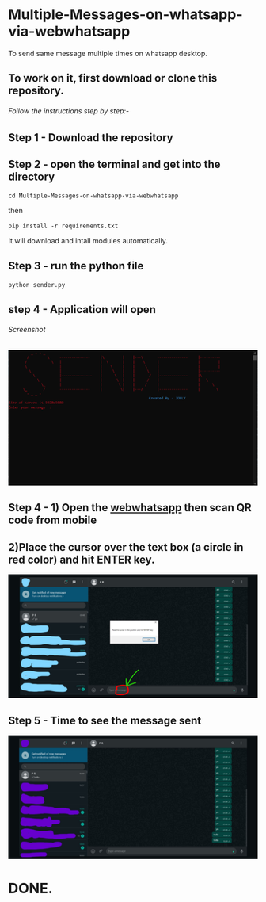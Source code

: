 # Multiple-Messages-on-whatsapp-via-webwhatsapp
To send same message multiple times on whatsapp desktop.

## To work on it, first download or clone this repository.

###### Follow the instructions step by step:-

## Step 1 - Download the repository

## Step 2 - open the terminal and get into the directory
```
cd Multiple-Messages-on-whatsapp-via-webwhatsapp
```
then
```
pip install -r requirements.txt
```
It will download and intall modules automatically.

## Step 3 - run the python file

```
python sender.py
```

## step 4 - Application will open

###### Screenshot
![Image of the application](https://github.com/joljask/Multiple-Messages-on-whatsapp-via-webwhatsapp/blob/master/images/Screenshot%20(150).png?raw=true)

## Step 4 - 1) Open the [webwhatsapp](https://web.whatsapp.com/) then scan QR code from mobile 
##          2)Place the cursor over the text box (a circle in red color) and hit ENTER key.
![place the cursor ](https://github.com/joljask/Multiple-Messages-on-whatsapp-via-webwhatsapp/blob/master/images/place%20the%20cursor%20inside_LI.jpg?raw=true)


## Step 5 - Time to see the message sent

![Message sent](https://github.com/joljask/Multiple-Messages-on-whatsapp-via-webwhatsapp/blob/master/images/text%20sent_LI%20(2).jpg?raw=true)

# DONE.
